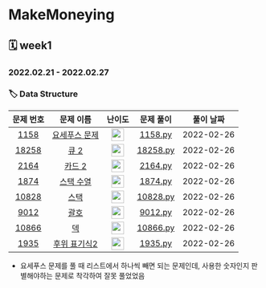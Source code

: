 # MakeMoneying

## 🗓️ week1

### 2022.02.21 - 2022.02.27

### 🏷️ Data Structure

|                   문제 번호                    |                       문제 이름                       |                            난이도                            |                          문제 풀이                           | 풀이 날짜  |
| :--------------------------------------------: | :---------------------------------------------------: | :----------------------------------------------------------: | :----------------------------------------------------------: | :--------: |
|  [1158](https://www.acmicpc.net/problem/1158)  | [요세푸스 문제](https://www.acmicpc.net/problem/1158) | <img height="25px" width="25px" src="https://static.solved.ac/tier_small/6.svg"/> | [1158.py](https://github.com/Jihyeok11/Weekly-Algorithm/blob/main/MakeMoneying/Week1/1158_%EC%9A%94%EC%84%B8%ED%91%B8%EC%8A%A4%EB%AC%B8%EC%A0%9C.py) | 2022-02-26 |
| [18258](https://www.acmicpc.net/problem/18258) |     [큐 2](https://www.acmicpc.net/problem/18258)     | <img height="25px" width="25px" src="https://static.solved.ac/tier_small/7.svg"/> | [18258.py](https://github.com/Jihyeok11/Weekly-Algorithm/blob/main/MakeMoneying/Week1/18528_%ED%81%902.py) | 2022-02-26 |
|  [2164](https://www.acmicpc.net/problem/2164)  |    [카드 2](https://www.acmicpc.net/problem/2164)     | <img height="25px" width="25px" src="https://static.solved.ac/tier_small/7.svg"/> | [2164.py](https://github.com/Jihyeok11/Weekly-Algorithm/blob/main/MakeMoneying/Week1/2164_%EC%B9%B4%EB%93%9C2.py) | 2022-02-26 |
|  [1874](https://www.acmicpc.net/problem/1874)  |   [스택 수열](https://www.acmicpc.net/problem/1874)   | <img height="25px" width="25px" src="https://static.solved.ac/tier_small/7.svg"/> | [1874.py](https://github.com/Jihyeok11/Weekly-Algorithm/blob/main/MakeMoneying/Week1/1874_%EC%8A%A4%ED%83%9D%EC%88%98%EC%97%B4.py) | 2022-02-26 |
| [10828](https://www.acmicpc.net/problem/10828) |     [스택](https://www.acmicpc.net/problem/10828)     | <img height="25px" width="25px" src="https://static.solved.ac/tier_small/7.svg"/> | [10828.py](https://github.com/Jihyeok11/Weekly-Algorithm/blob/main/MakeMoneying/Week1/10828_%EC%8A%A4%ED%83%9D.py) | 2022-02-26 |
|  [9012](https://www.acmicpc.net/problem/9012)  |     [괄호](https://www.acmicpc.net/problem/9012)      | <img height="25px" width="25px" src="https://static.solved.ac/tier_small/7.svg"/> | [9012.py](https://github.com/Jihyeok11/Weekly-Algorithm/blob/main/MakeMoneying/Week1/9012_%EA%B4%84%ED%98%B8.py) | 2022-02-26 |
| [10866](https://www.acmicpc.net/problem/10866) |      [덱](https://www.acmicpc.net/problem/10866)      | <img height="25px" width="25px" src="https://static.solved.ac/tier_small/7.svg"/> | [10866.py](https://github.com/Jihyeok11/Weekly-Algorithm/blob/main/MakeMoneying/Week1/10866_%EB%8D%B1.py) | 2022-02-26 |
|  [1935](https://www.acmicpc.net/problem/1935)  | [후위 표기식2](https://www.acmicpc.net/problem/1935)  | <img height="25px" width="25px" src="https://static.solved.ac/tier_small/8.svg"/> | [1935.py](https://github.com/Jihyeok11/Weekly-Algorithm/blob/main/MakeMoneying/Week1/1935_%ED%9B%84%EC%9C%84%ED%91%9C%EA%B8%B0%EC%8B%9D2.py) | 2022-02-26 |



- 요세푸스 문제를 풀 때 리스트에서 하나씩 빼면 되는 문제인데, 사용한 숫자인지 판별해야하는 문제로 착각하여 잘못 풀었었음
